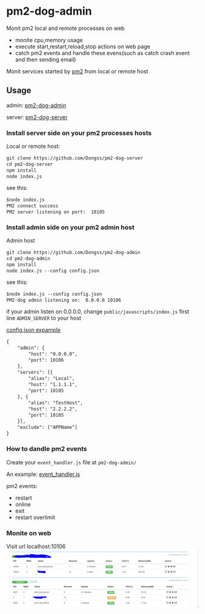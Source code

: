# pm2-dog-admin

Monit pm2 local and remote processes on web

* monite cpu,memory usage
* execute start,restart,reload,stop actions on web page 
* catch pm2 events and handle these evens(such as catch crash event and then sending email)

Monit services started by [pm2](https://github.com/Unitech/pm2) from local or remote host

## Usage 

admin: [pm2-dog-admin](https://github.com/Dongss/pm2-dog-admin)

server: [pm2-dog-server](https://github.com/Dongss/pm2-dog-server)

### Install server side on your pm2 processes hosts

Local or remote host:

```
git clone https://github.com/Dongss/pm2-dog-server
cd pm2-dog-server
npm install
node index.js
```

see this:

```
$node index.js 
PM2 connect success
PM2 server listening on port:  10105
```

### Install admin side on your pm2 admin host

Admin host

```
git clone https://github.com/Dongss/pm2-dog-admin
cd pm2-dog-admin
npm install
node index.js --config config.json
```

see this:

```
$node index.js --config config.json
PM2-dog admin listening on:  0.0.0.0 10106
```

if your admin listen on 0.0.0.0, change `public/javascripts/index.js` first line `ADMIN_SERVER` to your host

[config.json expample](https://github.com/Dongss/pm2-dog-admin/blob/master/default_config.json)

```
{
    "admin": {
        "host": "0.0.0.0",
        "port": 10106
    },
    "servers": [{
        "alias": "Local",
        "host": "1.1.1.1",
        "port": 10105
    }, {
        "alias": "TestHost",
        "host": "2.2.2.2",
        "port": 10105
    }],
    "exclude": ["APPName"]
}
```

### How to dandle pm2 events

Create your `event_handler.js` file at `pm2-dog-admin/`  

An example: [event_handler.js](https://github.com/Dongss/pm2-dog-admin/blob/master/default_event_handler.js)

pm2 events:

* restart
* online
* exit
* restart overlimit

### Monite on web

Visit url localhost:10106
![demo](./images/desc.png)
